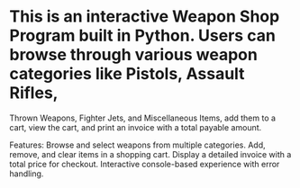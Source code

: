 # This is an interactive Weapon Shop Program built in Python. Users can browse through various weapon categories like Pistols, Assault Rifles, 
Thrown Weapons, Fighter Jets, and Miscellaneous Items, add them to a cart, view the cart, and print an invoice with a total payable amount.

Features:
Browse and select weapons from multiple categories.
Add, remove, and clear items in a shopping cart.
Display a detailed invoice with a total price for checkout.
Interactive console-based experience with error handling.
